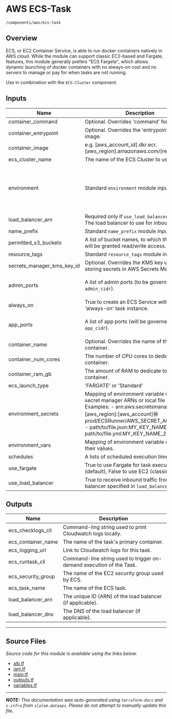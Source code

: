 
# AWS ECS-Task

`/components/aws/ecs-task`

## Overview


ECS, or EC2 Container Service, is able to run docker containers natively in AWS cloud. While the module can support classic EC2-based and Fargate,
features, this module generally prefers "ECS Fargete", which allows dynamic launching of docker containers with no always-on cost and no servers
to manage or pay for when tasks are not running.

Use in combination with the `ECS-Cluster` component.

## Inputs

| Name | Description | Type | Default | Required |
|------|-------------|------|---------|:-----:|
| container\_command | Optional. Overrides 'command' for the image. | `any` | n/a | yes |
| container\_entrypoint | Optional. Overrides the 'entrypoint' for the image. | `any` | n/a | yes |
| container\_image | e.g. [aws\_account\_id].dkr.ecr.[aws\_region].amazonaws.com/[repo\_name] | `string` | n/a | yes |
| ecs\_cluster\_name | The name of the ECS Cluster to use. | `string` | n/a | yes |
| environment | Standard `environment` module input. | <pre>object({<br>    vpc_id          = string<br>    aws_region      = string<br>    public_subnets  = list(string)<br>    private_subnets = list(string)<br>  })</pre> | n/a | yes |
| load\_balancer\_arn | Required only if `use_load_balancer` = True. The load balancer to use for inbound traffic. | `string` | n/a | yes |
| name\_prefix | Standard `name_prefix` module input. | `string` | n/a | yes |
| permitted\_s3\_buckets | A list of bucket names, to which the ECS task will be granted read/write access. | `list(string)` | n/a | yes |
| resource\_tags | Standard `resource_tags` module input. | `map(string)` | n/a | yes |
| secrets\_manager\_kms\_key\_id | Optional. Overrides the KMS key used when storing secrets in AWS Secrets Manager. | `string` | n/a | yes |
| admin\_ports | A list of admin ports (to be governed by `admin_cidr`). | `list(string)` | <pre>[<br>  "8080"<br>]</pre> | no |
| always\_on | True to create an ECS Service with a single 'always-on' task instance. | `bool` | `false` | no |
| app\_ports | A list of app ports (will be governed by `app_cidr`). | `list(string)` | <pre>[<br>  "8080"<br>]</pre> | no |
| container\_name | Optional. Overrides the name of the default container. | `string` | `"DefaultContainer"` | no |
| container\_num\_cores | The number of CPU cores to dedicate to the container. | `string` | `"4"` | no |
| container\_ram\_gb | The amount of RAM to dedicate to the container. | `string` | `"8"` | no |
| ecs\_launch\_type | 'FARGATE' or 'Standard' | `string` | `"FARGATE"` | no |
| environment\_secrets | Mapping of environment variable names to secret manager ARNs or local file secrets. Examples:  - arn:aws:secretsmanager:[aws\_region]:[aws\_account]:secret:prod/ECSRunner/AWS\_SECRET\_ACCESS\_KEY  - path/to/file.json:MY\_KEY\_NAME\_1  - path/to/file.yml:MY\_KEY\_NAME\_2 | `map(string)` | `{}` | no |
| environment\_vars | Mapping of environment variable names to their values. | `map(string)` | `{}` | no |
| schedules | A lists of scheduled execution times. | `set(string)` | `[]` | no |
| use\_fargate | True to use Fargate for task execution (default), False to use EC2 (classic). | `bool` | `true` | no |
| use\_load\_balancer | True to receive inbound traffic from the load balancer specified in `load_balancer_arn`. | `bool` | `false` | no |

## Outputs

| Name | Description |
|------|-------------|
| ecs\_checklogs\_cli | Command-ling string used to print Cloudwatch logs locally. |
| ecs\_container\_name | The name of the task's primary container. |
| ecs\_logging\_url | Link to Cloudwatch logs for this task. |
| ecs\_runtask\_cli | Command-line string used to trigger on-demand execution of the Task. |
| ecs\_security\_group | The name of the EC2 security group used by ECS. |
| ecs\_task\_name | The name of the ECS task. |
| load\_balancer\_arn | The unique ID (ARN) of the load balancer (if applicable). |
| load\_balancer\_dns | The DNS of the load balancer (if applicable). |

---------------------

## Source Files

_Source code for this module is available using the links below._

* [alb.tf](alb.tf)
* [iam.tf](iam.tf)
* [main.tf](main.tf)
* [outputs.tf](outputs.tf)
* [variables.tf](variables.tf)

---------------------

_**NOTE:** This documentation was auto-generated using
`terraform-docs` and `s-infra` from `slalom.dataops`.
Please do not attempt to manually update this file._
